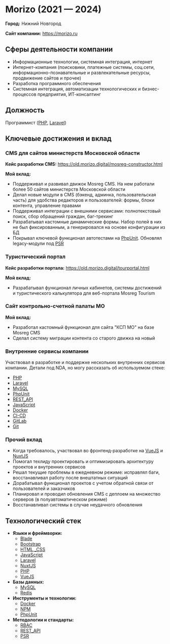 # Morizo (2021 — 2024)

**Город:** Нижний Новгород

**Сайт компании:** https://morizo.ru


## Сферы деятельности компании

- Информационные технологии, системная интеграция, интернет
- Интернет-компания (поисковики, платежные системы, соц.сети, информационно-познавательные и развлекательные ресурсы, продвижение сайтов и прочее)
- Разработка программного обеспечения
- Системная интеграция, автоматизации технологических и бизнес-процессов предприятия, ИТ-консалтинг


## Должность

Программист ([PHP](../../../tech/languages/PHP.md), [Laravel](../../../tech/frameworks/Laravel.md))


## Ключевые достижения и вклад

### CMS для сайтов министерств Московской области

**Кейс разработки CMS:** https://old.morizo.digital/mosreg-constructor.html

**Мой вклад:**
- Поддерживал и развивал движок Mosreg CMS. На нем работали более 50 сайтов министерств Московской области
- Делал новые модули в CMS (бэкенд, админка, пользовательская часть) для удобства редакторов и пользователей: формы, блоки контента, управление правами
- Поддерживал интеграции с внешними сервисами: полнотекстовый поиск, сбор обращений граждан, баг-трекинг
- Разрабатывал кастомные динамические формы. Набор полей в них не был фиксированным, а генерировался на основе конфигурации из БД
- Покрывал ключевой функционал автотестами на [PhpUnit](../../../tech/tech-tools/PhpUnit.md). Обновлял legacy-модули под [PSR](../../../tech/methodologies/PSR.md)


### Туристический портал

**Кейс разработки портала:** https://old.morizo.digital/tourportal.html

**Мой вклад:**
- Разрабатывал функционал личных кабинетов, системы достижений и туристического калькулятора для веб-портала Mosreg Tourism


### Сайт контрольно-счетной палаты МО

**Мой вклад:**
- Разработал кастомный функционал для сайта "КСП МО" на базе Mosreg CMS
- Сделал систему миграции контента со старого движка на новый


### Внутренние сервисы компании

Участвовал в разработке и поддержке нескольких внутренних сервисов компании. Детали под NDA, но могу рассказать об используемом стеке:
- [PHP](../../../tech/languages/PHP.md)
- [Laravel](../../../tech/frameworks/Laravel.md)
- [MySQL](../../../tech/databases/MySQL.md)
- [PhpUnit](../../../tech/tech-tools/PhpUnit.md)
- [REST_API](../../../tech/methodologies/REST_API.md)
- [JavaScript](../../../tech/languages/JavaScript.md)
- [Docker](../../../tech/tech-tools/Docker.md)
- [CI-CD](../../../tech/methodologies/CI-CD.md)
- [GitLab](../../../tech/tech-tools/GitLab.md)
- [Git](../../../tech/tech-tools/Git.md)


### Прочий вклад

- Когда требовалось, участвовал во фронтенд-разработке на [VueJS](../../../tech/frameworks/VueJS.md) и [NuxtJS](../../../tech/frameworks/NuxtJS.md)
- Помогал техлиду проектировать и оптимизировать архитектуру проектов и внутренних сервисов
- Решал текущие проблемы в ежедневном режиме: исправлял баги, восстанавливал работу после внештатных ситуаций
- Дорабатывал функционал проектов с учетом обратной связи от пользователей и заказчиков
- Планировал и проводил обновления CMS с деплоем на множество серверов (в полуавтоматическом режиме)
- Восстанавливал системы в случае неудачного обновления


## Технологический стек

- **Языки и фреймворки:**
  - [Blade](../../../tech/languages/Blade.md)
  - [Bootstrap](../../../tech/frameworks/Bootstrap.md)
  - [HTML,_CSS](../../../tech/languages/HTML,_CSS.md)
  - [JavaScript](../../../tech/languages/JavaScript.md)
  - [Laravel](../../../tech/frameworks/Laravel.md)
  - [NuxtJS](../../../tech/frameworks/NuxtJS.md)
  - [PHP](../../../tech/languages/PHP.md)
  - [VueJS](../../../tech/frameworks/VueJS.md)
- **Базы данных:**
  - [MySQL](../../../tech/databases/MySQL.md)
  - [Redis](../../../tech/databases/Redis.md)
- **Инструменты и технологии:**
  - [Docker](../../../tech/tech-tools/Docker.md)
  - [NPM](../../../tech/tech-tools/NPM.md)
  - [PhpUnit](../../../tech/tech-tools/PhpUnit.md)
- **Методологии и стандарты:**
  - [RBAC](../../../tech/methodologies/RBAC.md)
  - [REST_API](../../../tech/methodologies/REST_API.md)
  - [PSR](../../../tech/methodologies/PSR.md)
